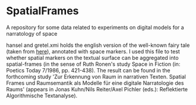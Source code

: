 # SpatialFrames
A repository for some data related to experiments on digital models for a narratology of space

hansel and gretel.xmi holds the english version of the well-known fairy tale (taken from [here](https://www.grimmstories.com/en/grimm_fairy-tales/hansel_and_gretel)), annotated with space markers. I used this file to test whether spatial markers on the textual surface can be aggregated into spatial-frames (in the sense of Ruth Ronen's study Space in Fiction (in: Poetics Today 7/1986, pp. 421-438). The result can be found in the forthcoming study 'Zur Erkennung von Raum in narrativen
Texten. Spatial Frames und Raumsemantik als Modelle für eine digitale Narratologie des Raums' (appears in Jonas Kuhn/Nils Reiter/Axel Pichler (eds.): Reflektierte Algorithmische Textanalyse).
